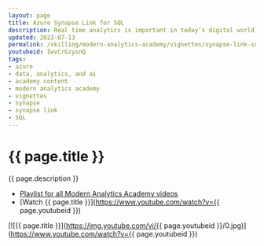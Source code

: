 ```yaml
---
layout: page
title: Azure Synapse Link for SQL
description: Real time analytics is important in today’s digital world. If your transactional data is stored in SQL, Synapse Link for SQL can help turn the transactional data into near real time analytical data. In this session, we will learn how Synapse Link for SQL works and how to get started.
updated: 2022-07-13
permalink: /skilling/modern-analytics-academy/vignettes/synapse-link-sql
youtubeid: IwvCrGzysnQ
tags: 
- azure
- data, analytics, and ai
- academy content
- modern analytics academy
- vignettes
- synapse
- synapse link
- SQL
---
```


# {{ page.title }}

{{ page.description }}

* [Playlist for all Modern Analytics Academy videos](https://www.youtube.com/playlist?list=PL8_VXqhvJI9DtxeuFmmQ0V6Z_zL0MXnnI)
* [Watch {{ page.title }}](https://www.youtube.com/watch?v={{ page.youtubeid }})

[![{{ page.title }}](https://img.youtube.com/vi/{{ page.youtubeid }}/0.jpg)](https://www.youtube.com/watch?v={{ page.youtubeid }})
